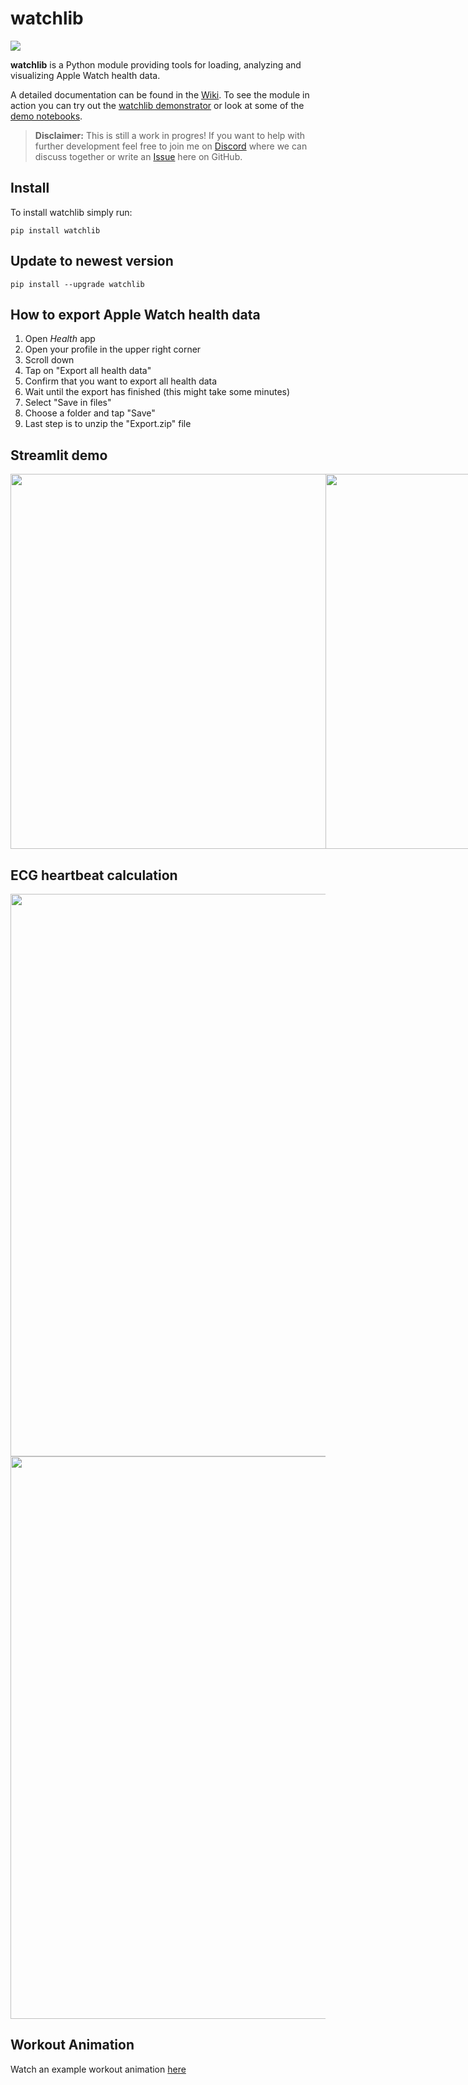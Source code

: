 # watchlib
<p>
<a href="https://pypi.org/project/watchlib/">
    <img src="https://img.shields.io/pypi/v/watchlib?color=brightgreen"/>
</a>
</p>
    
**watchlib** is a Python module providing tools for loading, analyzing and visualizing Apple Watch health data. 

A detailed documentation can be found in the [Wiki](https://github.com/marcjulianschwarz/watchlib/wiki). To see the module in action you can try out the [watchlib demonstrator](https://github.com/marcjulianschwarz/watchlib-demos) or look at some of the [demo notebooks](https://github.com/marcjulianschwarz/watchlib-demos).

> **Disclaimer:** This is still a work in progres! If you want to help with further development feel free to join me on [Discord](https://discord.gg/TYmZkn9ezf) where we can discuss together or write an [Issue](https://github.com/marcjulianschwarz/watchlib/issues/new) here on GitHub.

## Install
To install watchlib simply run:
```
pip install watchlib
```

## Update to newest version
```
pip install --upgrade watchlib
```

## How to export Apple Watch health data

1. Open *Health* app
2. Open your profile in the upper right corner
3. Scroll down
4. Tap on "Export all health data"
5. Confirm that you want to export all health data
6. Wait until the export has finished (this might take some minutes)
7. Select "Save in files"
8. Choose a folder and tap "Save"
9. Last step is to unzip the "Export.zip" file



## Streamlit demo
<div style="display:flex">
<img style="width:600px" src="https://user-images.githubusercontent.com/67844154/139928737-b6043660-24c3-47d6-9ea5-e54b461c9740.png"/>
<img style="width:600px" src="https://user-images.githubusercontent.com/67844154/139928829-7f27742e-f3a6-4494-9247-9fb81f79a1e4.png"/>
</div>

    
## ECG heartbeat calculation
<img style="width:900px" src="https://user-images.githubusercontent.com/67844154/139928546-002b8fbb-94c2-471b-ac05-b5cf64454b9e.png"/>
<img style="width:900px" src="https://user-images.githubusercontent.com/67844154/139928552-d6952176-14b5-4431-a3c6-db7eb893dd22.png"/>


## Workout Animation
Watch an example workout animation <a href="https://www.marc-julian.de/watchlib/animations/animation_1635878885.729083.html">here</a>

